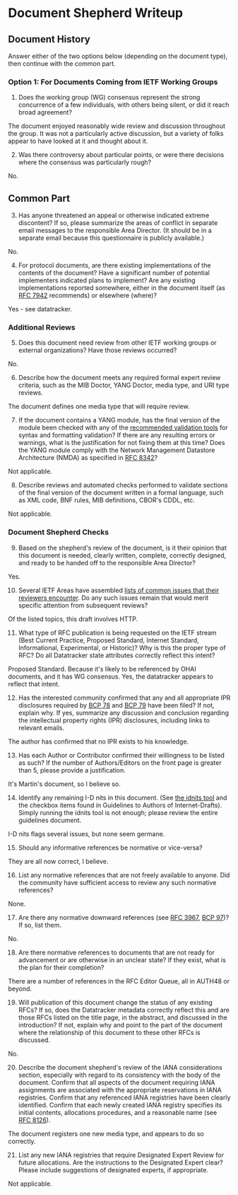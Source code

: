 # Document Shepherd Writeup

## Document History

Answer either of the two options below (depending on the document type), then continue with the common part.

### Option 1: For Documents Coming from IETF Working Groups

1. Does the working group (WG) consensus represent the strong concurrence of a few individuals, with others being silent, or did it reach broad agreement?

The document enjoyed reasonably wide review and discussion throughout the group. It was not a particularly active discussion, but a variety of folks appear to have looked at it and thought about it.

2. Was there controversy about particular points, or were there decisions where the consensus was particularly rough?

No.


## Common Part

3. Has anyone threatened an appeal or otherwise indicated extreme discontent? If so, please summarize the areas of conflict in separate email messages to the responsible Area Director. (It should be in a separate email because this questionnaire is publicly available.)

No.

4. For protocol documents, are there existing implementations of the contents of the document? Have a significant number of potential implementers indicated plans to implement? Are any existing implementations reported somewhere, either in the document itself (as [RFC 7942](https://www.rfc-editor.org/rfc/rfc7942.html) recommends) or elsewhere (where)?

Yes - see datatracker.


### Additional Reviews

5. Does this document need review from other IETF working groups or external organizations? Have those reviews occurred?

No.

6. Describe how the document meets any required formal expert review criteria, such as the MIB Doctor, YANG Doctor, media type, and URI type reviews.

The document defines one media type that will require review.

7. If the document contains a YANG module, has the final version of the module been checked with any of the [recommended validation tools](https://trac.ietf.org/trac/ops/wiki/yang-review-tools) for syntax and formatting validation? If there are any resulting errors or warnings, what is the justification for not fixing them at this time? Does the YANG module comply with the Network Management Datastore Architecture (NMDA) as specified in [RFC 8342](https://www.rfc-editor.org/rfc/rfc8342.html)?

Not applicable.

8. Describe reviews and automated checks performed to validate sections of the final version of the document written in a formal language, such as XML code, BNF rules, MIB definitions, CBOR's CDDL, etc.

Not applicable.


### Document Shepherd Checks

9. Based on the shepherd's review of the document, is it their opinion that this document is needed, clearly written, complete, correctly designed, and ready to be handed off to the responsible Area Director?

Yes.

10. Several IETF Areas have assembled [lists of common issues that their reviewers encounter](https://trac.ietf.org/trac/iesg/wiki/ExpertTopics). Do any such issues remain that would merit specific attention from subsequent reviews?

Of the listed topics, this draft involves HTTP.

11. What type of RFC publication is being requested on the IETF stream (Best  Current Practice, Proposed Standard, Internet Standard, Informational, Experimental, or Historic)? Why is this the proper type of RFC? Do all Datatracker state attributes correctly reflect this intent?

Proposed Standard. Because it's likely to be referenced by OHAI documents, and it has WG consensus. Yes, the datatracker appears to reflect that intent.

12. Has the interested community confirmed that any and all appropriate IPR disclosures required by [BCP 78](https://www.rfc-editor.org/info/bcp78) and [BCP 79](https://www.rfc-editor.org/info/bcp79) have been filed? If not, explain why. If yes, summarize any discussion and conclusion regarding the intellectual property rights (IPR) disclosures, including links to relevant emails.

The author has confirmed that no IPR exists to his knowledge.

13. Has each Author or Contributor confirmed their willingness to be listed as such? If the number of Authors/Editors on the front page is greater than 5, please provide a justification.

It's Martin's document, so I believe so.

14. Identify any remaining I-D nits in this document. (See [the idnits tool](http://www.ietf.org/tools/idnits/) and the checkbox items found in Guidelines to Authors of Internet-Drafts). Simply running the idnits tool is not enough; please review the entire guidelines document.

I-D nits flags several issues, but none seem germane.

15. Should any informative references be normative or vice-versa?

They are all now correct, I believe.

16. List any normative references that are not freely available to anyone. Did the community have sufficient access to review any such normative references?

None.

17. Are there any normative downward references (see [RFC 3967](https://www.rfc-editor.org/rfc/rfc3967.html), [BCP 97](https://www.rfc-editor.org/info/bcp97))? If so, list them.

No.

18. Are there normative references to documents that are not ready for advancement or are otherwise in an unclear state? If they exist, what is the plan for their completion?

There are a number of references in the RFC Editor Queue, all in AUTH48 or beyond.

19. Will publication of this document change the status of any existing RFCs? If so, does the Datatracker metadata correctly reflect this and are those RFCs  listed on the title page, in the abstract, and discussed in the  introduction? If not, explain why and point to the part of the document where the relationship of this document to these other RFCs is discussed.

No.

20. Describe the document shepherd's review of the IANA considerations section, especially with regard to its consistency with the body of the document. Confirm that all aspects of the document requiring IANA assignments are associated with the appropriate reservations in IANA registries. Confirm that any referenced IANA registries have been clearly identified. Confirm that each newly created IANA registry specifies its initial contents, allocations procedures, and a reasonable name (see [RFC 8126](https://www.rfc-editor.org/rfc/rfc8126.html)).

The document registers one new media type, and appears to do so correctly.

21. List any new IANA registries that require Designated Expert Review for future allocations. Are the instructions to the Designated Expert clear? Please include suggestions of designated experts, if appropriate.

Not applicable.
